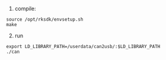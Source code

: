 1. compile:
```
source /opt/rksdk/envsetup.sh 
make
```

2. run
```
export LD_LIBRARY_PATH=/userdata/can2usb/:$LD_LIBRARY_PATH
./can
```
